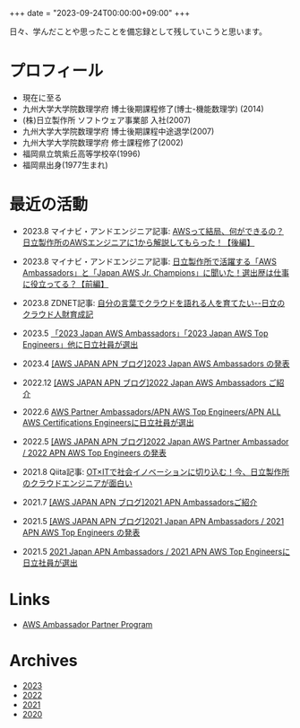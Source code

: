 +++
date = "2023-09-24T00:00:00+09:00"
+++

日々、学んだことや思ったことを備忘録として残していこうと思います。

# プロフィール
- 現在に至る
- 九州大学大学院数理学府 博士後期課程修了(博士-機能数理学) (2014)
- (株)日立製作所 ソフトウェア事業部 入社(2007)
- 九州大学大学院数理学府 博士後期課程中途退学(2007)
- 九州大学大学院数理学府 修士課程修了(2002)
- 福岡県立筑紫丘高等学校卒(1996)
- 福岡県出身(1977生まれ)


# 最近の活動
- 2023.8 マイナビ・アンドエンジニア記事: [AWSって結局、何ができるの？日立製作所のAWSエンジニアに1から解説してもらった！【後編】](https://and-engineer.com/articles/ZP7PSBQAACMAyjIT)
- 2023.8 マイナビ・アンドエンジニア記事: [日立製作所で活躍する「AWS Ambassadors」と「Japan AWS Jr. Champions」に聞いた！選出歴は仕事に役立ってる？【前編】](https://and-engineer.com/articles/ZP7BIhQAACcAye7y)
- 2023.8 ZDNET記事: [自分の言葉でクラウドを語れる人を育てたい--日立のクラウド人財育成記](https://japan.zdnet.com/article/35207515/)
- 2023.5 [「2023 Japan AWS Ambassadors」「2023 Japan AWS Top Engineers」他に日立社員が選出](https://www.hitachi.co.jp/products/it/harmonious/cloud/news/2023/info_2305_01.html?it0509)
- 2023.4 [[AWS JAPAN APN ブログ]2023 Japan AWS Ambassadors の発表](https://aws.amazon.com/jp/blogs/psa/2023-japan-aws-ambassadors/)
- 2022.12 [[AWS JAPAN APN ブログ]2022 Japan AWS Ambassadors ご紹介](https://aws.amazon.com/jp/blogs/psa/aws-ambassadors-2022/)
- 2022.6 [AWS Partner Ambassadors/APN AWS Top Engineers/APN ALL AWS Certifications Engineersに日立社員が選出](https://www.hitachi.co.jp/products/it/harmonious/cloud/news/2022/info_2206_01.html)
- 2022.5 [[AWS JAPAN APN ブログ]2022 Japan AWS Partner Ambassador / 2022 APN AWS Top Engineers の発表](https://aws.amazon.com/jp/blogs/psa/2022-japan-aws-partner-ambassador-2022-apn-aws-top-engineers/)

- 2021.8 Qiita記事: [OT×ITで社会イノベーションに切り込む！今、日立製作所のクラウドエンジニアが面白い](https://workq.qiita.com/interview/202108-hitachi-3/)
- 2021.7 [[AWS JAPAN APN ブログ]2021 APN Ambassadorsご紹介](https://aws.amazon.com/jp/blogs/psa/apn-ambassadors-2021/)
- 2021.5 [[AWS JAPAN APN ブログ]2021 Japan APN Ambassadors / 2021 APN AWS Top Engineers の発表](https://aws.amazon.com/jp/blogs/psa/apn-engineers-award-2021/)
- 2021.5 [2021 Japan APN Ambassadors / 2021 APN AWS Top Engineersに日立社員が選出](https://www.hitachi.co.jp/products/it/harmonious/cloud/news/2021/info_2105.html)

# Links
- [AWS Ambassador Partner Program](https://aws.amazon.com/jp/partners/ambassadors/?cards-body.sort-by=item.additionalFields.ambassadorName&cards-body.sort-order=asc&awsf.apn-ambassadors-location=*all&cards-body.q=japan&cards-body.q_operator=AND&awsm.page-cards-body=2)

# Archives
- [2023](http://localhost:1313/blog/archives/2023/)
- [2022](http://localhost:1313/blog/archives/2022/)
- [2021](http://localhost:1313/blog/archives/2021/)
- [2020](http://localhost:1313/blog/archives/2020/)
